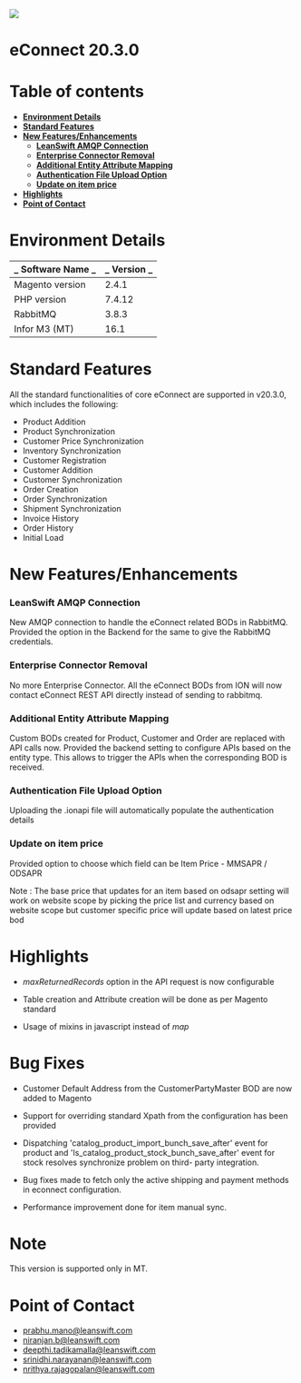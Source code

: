 ![](RackMultipart20201224-4-dzt8sl_html_390ba5139005650c.png)

# **eConnect 20.3.0**

# Table of contents

- [**Environment Details**](#environment-details)
- [**Standard Features**](#standard-features)
- [**New Features/Enhancements**](#new-featuresenhancements)
    - [**LeanSwift AMQP Connection**](#leanswift-amqp-connection)
    - [**Enterprise Connector Removal**](#enterprise-connector-removal)
    - [**Additional Entity Attribute Mapping**](#additional-entity-attribute-mapping)
    - [**Authentication File Upload Option**](#authentication-file-upload-option)
    - [**Update on item price**](#update-on-item-price)
- [**Highlights**](#highlights)
- [**Point of Contact**](#point-of-contact)


# **Environment Details**

| _ **Software Name** _ | _ **Version** _ |
| --- | --- |
| Magento version | 2.4.1 |
| PHP version | 7.4.12 |
| RabbitMQ | 3.8.3 |
| Infor M3 (MT) | 16.1 |

# **Standard Features**

All the standard functionalities of core eConnect are supported in v20.3.0, which includes the following:

- Product Addition
- Product Synchronization
- Customer Price Synchronization
- Inventory Synchronization
- Customer Registration
- Customer Addition
- Customer Synchronization
- Order Creation
- Order Synchronization
- Shipment Synchronization
- Invoice History
- Order History
- Initial Load

# **New Features/Enhancements**

### **LeanSwift AMQP Connection**

New AMQP connection to handle the eConnect related BODs in RabbitMQ.
 Provided the option in the Backend for the same to give the RabbitMQ credentials.

### **Enterprise Connector Removal**

No more Enterprise Connector. All the eConnect BODs from ION will now contact eConnect REST API directly instead of sending to rabbitmq.

### **Additional Entity Attribute Mapping**

Custom BODs created for Product, Customer and Order are replaced with API calls now. Provided the backend setting to configure APIs based on the entity type. This allows to trigger the APIs when the corresponding BOD is received.

### **Authentication File Upload Option**

Uploading the .ionapi file will automatically populate the authentication details

### **Update on item price**

Provided option to choose which field can be Item Price - MMSAPR / ODSAPR

Note : The base price that updates for an item based on odsapr setting will work on website scope by picking the price list and currency based on website scope but customer specific price will update based on latest price bod 

# **Highlights**

- _maxReturnedRecords_ option in the API request is now configurable

- Table creation and Attribute creation will be done as per Magento standard

- Usage of mixins in javascript instead of _map_

# **Bug Fixes**

- Customer Default Address from the CustomerPartyMaster BOD are now added to Magento

- Support for overriding standard Xpath from the configuration has been provided

- Dispatching 'catalog_product_import_bunch_save_after' event for product and 'ls_catalog_product_stock_bunch_save_after' event for stock resolves synchronize problem on third-    party integration.

- Bug fixes made to fetch only the active shipping and payment methods in econnect configuration.

- Performance improvement done for item manual sync.

# **Note** 

 This version is supported only in MT.

# **Point of Contact**

- [prabhu.mano@leanswift.com](mailto:prabhu.mano@leanswift.com)
- [niranjan.b@leanswift.com](mailto:prabhu.mano@leanswift.com)
- [deepthi.tadikamalla@leanswift.com](mailto:prabhu.mano@leanswift.com)
- [srinidhi.narayanan@leanswift.com](mailto:prabhu.mano@leanswift.com)
- [nrithya.rajagopalan@leanswift.com](mailto:prabhu.mano@leanswift.com)


